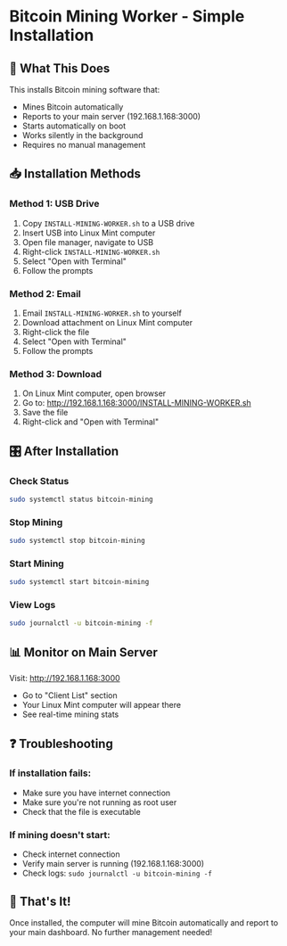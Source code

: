 # Bitcoin Mining Worker - Simple Installation

## 🎯 What This Does
This installs Bitcoin mining software that:
- Mines Bitcoin automatically
- Reports to your main server (192.168.1.168:3000)
- Starts automatically on boot
- Works silently in the background
- Requires no manual management

## 📥 Installation Methods

### Method 1: USB Drive
1. Copy `INSTALL-MINING-WORKER.sh` to a USB drive
2. Insert USB into Linux Mint computer
3. Open file manager, navigate to USB
4. Right-click `INSTALL-MINING-WORKER.sh`
5. Select "Open with Terminal"
6. Follow the prompts

### Method 2: Email
1. Email `INSTALL-MINING-WORKER.sh` to yourself
2. Download attachment on Linux Mint computer
3. Right-click the file
4. Select "Open with Terminal"
5. Follow the prompts

### Method 3: Download
1. On Linux Mint computer, open browser
2. Go to: http://192.168.1.168:3000/INSTALL-MINING-WORKER.sh
3. Save the file
4. Right-click and "Open with Terminal"

## 🎛️ After Installation

### Check Status
```bash
sudo systemctl status bitcoin-mining
```

### Stop Mining
```bash
sudo systemctl stop bitcoin-mining
```

### Start Mining
```bash
sudo systemctl start bitcoin-mining
```

### View Logs
```bash
sudo journalctl -u bitcoin-mining -f
```

## 📊 Monitor on Main Server
Visit: http://192.168.1.168:3000
- Go to "Client List" section
- Your Linux Mint computer will appear there
- See real-time mining stats

## ❓ Troubleshooting

### If installation fails:
- Make sure you have internet connection
- Make sure you're not running as root user
- Check that the file is executable

### If mining doesn't start:
- Check internet connection
- Verify main server is running (192.168.1.168:3000)
- Check logs: `sudo journalctl -u bitcoin-mining -f`

## 🎯 That's It!
Once installed, the computer will mine Bitcoin automatically and report to your main dashboard. No further management needed!
